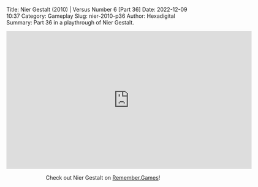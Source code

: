 Title: Nier Gestalt (2010) | Versus Number 6 [Part 36]
Date: 2022-12-09 10:37
Category: Gameplay
Slug: nier-2010-p36
Author: Hexadigital
Summary: Part 36 in a playthrough of Nier Gestalt.

<center><iframe src="https://www.youtube.com/embed/bqhMgmAObR0?feature=oembed" allow="accelerometer; autoplay; encrypted-media; gyroscope; picture-in-picture" width="640" height="360" frameborder="0"></iframe>

Check out Nier Gestalt on [Remember.Games](https://remember.games/game/2307/nier/)!</center>

